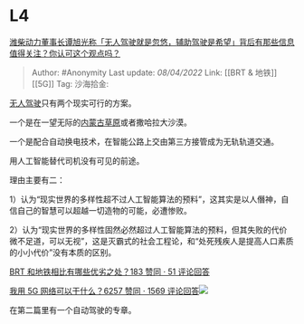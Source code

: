 # L4
[潍柴动力董事长谭旭光称「无人驾驶就是忽悠，辅助驾驶是希望」背后有那些信息值得关注？你认可这个观点吗？](https://www.zhihu.com/question/525589861/answer/2420508915)

> Author: #Anonymity
> Last update: *08/04/2022*
> Link: [[BRT & 地铁]] [[5G]]
> Tag:
> 沙海拾金:

[无人驾驶](https://www.zhihu.com/search?q=%E6%97%A0%E4%BA%BA%E9%A9%BE%E9%A9%B6&search_source=Entity&hybrid_search_source=Entity&hybrid_search_extra=%7B%22sourceType%22%3A%22answer%22%2C%22sourceId%22%3A2420508915%7D)只有两个现实可行的方案。

一个是在一望无际的[内蒙古草原](https://www.zhihu.com/search?q=%E5%86%85%E8%92%99%E5%8F%A4%E8%8D%89%E5%8E%9F&search_source=Entity&hybrid_search_source=Entity&hybrid_search_extra=%7B%22sourceType%22%3A%22answer%22%2C%22sourceId%22%3A2420508915%7D)或者撒哈拉大沙漠。

一个是配合自动换电技术，在智能公路上交由第三方接管成为无轨轨道交通。

用人工智能替代司机没有可见的前途。

理由主要有二：

1）认为“现实世界的多样性超不过人工智能算法的预料”，这其实是以人僭神，自信自己的智慧可以超越一切造物的可能，必遭惨败。

2）认为“现实世界的多样性固然必然超过人工智能算法的预料，但其失败的代价微不足道，可以无视”，这是灭霸式的社会工程论，和“处死残疾人是提高人口素质的小小代价”没有本质的区别。

[BRT 和地铁相比有哪些优劣之处？183 赞同 · 51 评论回答](https://www.zhihu.com/question/20169848/answer/1891741754)

[我用 5G 网络可以干什么？6257 赞同 · 1569 评论回答![](https://pic3.zhimg.com/v2-a0b6a642e811170d4309bab75be6f822_180x120.jpg)](https://www.zhihu.com/question/314766480/answer/708378659)

在第二篇里有一个自动驾驶的专章。
